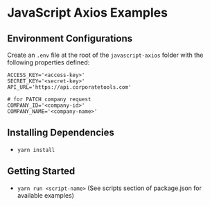 # JavaScript Axios Examples

## Environment Configurations
Create an `.env` file at the root of the `javascript-axios` folder with the following properties defined:

```
ACCESS_KEY='<access-key>'
SECRET_KEY='<secret-key>'
API_URL='https://api.corporatetools.com'

# for PATCH company request
COMPANY_ID='<company-id>'
COMPANY_NAME='<company-name>'
```

## Installing Dependencies
- `yarn install`

## Getting Started
- `yarn run <script-name>` (See scripts section of package.json for available examples)